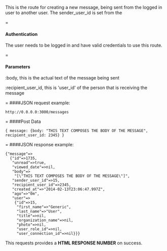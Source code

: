 This is the route for creating a new message, being sent from the logged in user to another user. The sender_user_id is set from the

=
#### Authentication
The user needs to be logged in and have valid credentials to use this route.

=
#### Parameters
:body, this is the actual text of the message being sent

:recipient_user_id, this is 'user_id' of the person that is receiving the message

=
####JSON request example:
```
http://0.0.0.0:3000/messages
```

=
####Post Data
```
{ message: {body: "THIS TEXT COMPOSES THE BODY OF THE MESSAGE", recipient_user_id: 2345} }
```
=
####JSON response example:

```
{"message"=>
  {"id"=>1735,
   "unread"=>true,
   "viewed_date"=>nil,
   "body"=>
    "[\"THIS TEXT COMPOSES THE BODY OF THE MESSAGE\"]",
   "sender_user_id"=>15,
   "recipient_user_id"=>2345,
   "created_at"=>"2014-02-13T23:06:47.997Z",
   "ago"=>"0m",
   "user"=>
    {"id"=>15,
     "first_name"=>"Generic",
     "last_name"=>"User",
     "title"=>nil,
     "organization_name"=>nil,
     "photo"=>nil,
     "user_role_id"=>nil,
     "user_connection_id"=>nil}}}
```

This requests provides a <strong>HTML RESPONSE NUMBER</strong> on success.